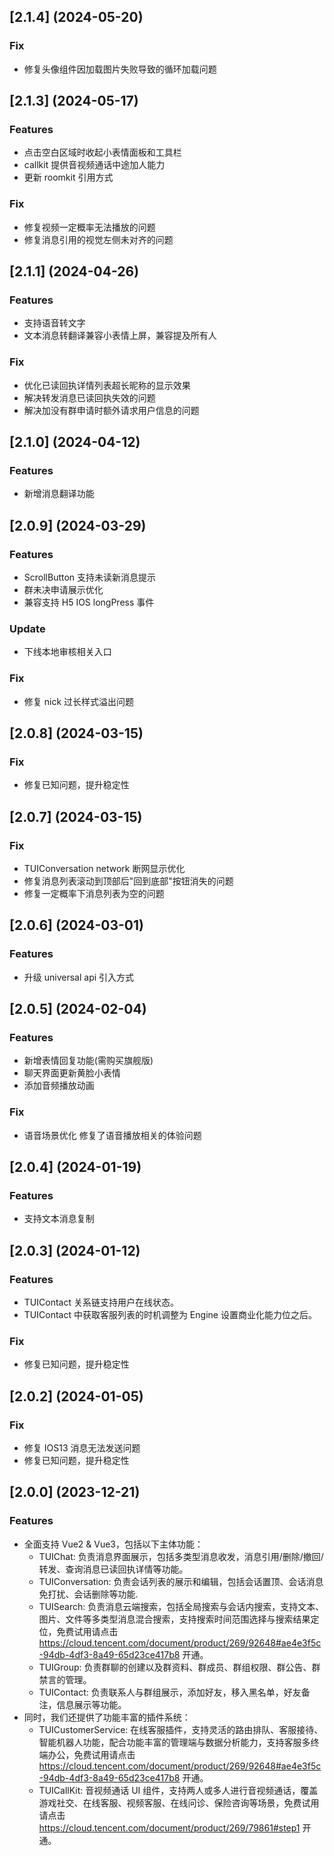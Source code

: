 ## [2.1.4] (2024-05-20)

### Fix
- 修复头像组件因加载图片失败导致的循环加载问题

## [2.1.3] (2024-05-17)

### Features
- 点击空白区域时收起小表情面板和工具栏
- callkit 提供音视频通话中途加人能力
- 更新 roomkit 引用方式

### Fix

- 修复视频一定概率无法播放的问题
- 修复消息引用的视觉左侧未对齐的问题

## [2.1.1] (2024-04-26)

### Features
- 支持语音转文字
- 文本消息转翻译兼容小表情上屏，兼容提及所有人

### Fix
- 优化已读回执详情列表超长昵称的显示效果
- 解决转发消息已读回执失效的问题
- 解决加没有群申请时额外请求用户信息的问题

## [2.1.0] (2024-04-12)

### Features
- 新增消息翻译功能

## [2.0.9] (2024-03-29)

### Features
- ScrollButton 支持未读新消息提示
- 群未决申请展示优化
- 兼容支持 H5 IOS longPress 事件

### Update
- 下线本地审核相关入口

### Fix
- 修复 nick 过长样式溢出问题

## [2.0.8] (2024-03-15)

### Fix
- 修复已知问题，提升稳定性

## [2.0.7] (2024-03-15)

### Fix
- TUIConversation network 断网显示优化
- 修复消息列表滚动到顶部后"回到底部"按钮消失的问题
- 修复一定概率下消息列表为空的问题

## [2.0.6] (2024-03-01)

### Features

- 升级 universal api 引入方式

## [2.0.5] (2024-02-04)

### Features

- 新增表情回复功能(需购买旗舰版)
- 聊天界面更新黄脸小表情
- 添加音频播放动画

### Fix

- 语音场景优化 修复了语音播放相关的体验问题

## [2.0.4] (2024-01-19)

### Features

- 支持文本消息复制

## [2.0.3] (2024-01-12)

### Features

- TUIContact 关系链支持用户在线状态。
- TUIContact 中获取客服列表的时机调整为 Engine 设置商业化能力位之后。

### Fix

- 修复已知问题，提升稳定性

## [2.0.2] (2024-01-05)

### Fix

- 修复 IOS13 消息无法发送问题
- 修复已知问题，提升稳定性

## [2.0.0] (2023-12-21)

### Features

- 全面支持 Vue2 & Vue3，包括以下主体功能：
  - TUIChat: 负责消息界面展示，包括多类型消息收发，消息引用/删除/撤回/转发、查询消息已读回执详情等功能。
  - TUIConversation: 负责会话列表的展示和编辑，包括会话置顶、会话消息免打扰、会话删除等功能.
  - TUISearch: 负责消息云端搜索，包括全局搜索与会话内搜索，支持文本、图片、文件等多类型消息混合搜索，支持搜索时间范围选择与搜索结果定位，免费试用请点击 https://cloud.tencent.com/document/product/269/92648#ae4e3f5c-94db-4df3-8a49-65d23ce417b8 开通。
  - TUIGroup: 负责群聊的创建以及群资料、群成员、群组权限、群公告、群禁言的管理。
  - TUIContact: 负责联系人与群组展示，添加好友，移入黑名单，好友备注，信息展示等功能。
- 同时，我们还提供了功能丰富的插件系统：
  - TUICustomerService: 在线客服插件，支持灵活的路由排队、客服接待、智能机器人功能，配合功能丰富的管理端与数据分析能力，支持客服多终端办公，免费试用请点击 https://cloud.tencent.com/document/product/269/92648#ae4e3f5c-94db-4df3-8a49-65d23ce417b8 开通。
  - TUICallKit: 音视频通话 UI 组件，支持两人或多人进行音视频通话，覆盖游戏社交、在线客服、视频客服、在线问诊、保险咨询等场景，免费试用请点击 https://cloud.tencent.com/document/product/269/79861#step1 开通。
